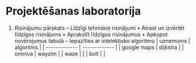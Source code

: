 # Projektēšanas laboratorija
1. Risinājumu pārskats
  – Līdzīgi tehniskie risinājumi
    • Atrast un izvērtēt līdzīgos risinājums
    • Aprakstīt līdzīgos risinājumus
    • Apkopot novērojumus tabulā
  – Iepazīties ar intelektisko algoritmu
| uznemums  | algoritms |
| ------------- | ------------- |
| google maps  | dijkstra  |
| omniva  | wayzim  |
| waze  |   |
| bolt  |  |
